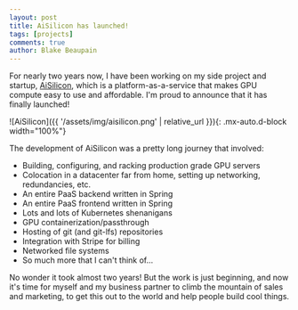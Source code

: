 ```yaml
---
layout: post
title: AiSilicon has launched!
tags: [projects]
comments: true
author: Blake Beaupain
---
```


For nearly two years now, I have been working on my side project and startup, [AiSilicon](https://aisilicon.com), which is a platform-as-a-service that makes GPU compute easy to use and affordable. I'm proud to announce that it has finally launched!

![AiSilicon]({{ '/assets/img/aisilicon.png' | relative_url }}){: .mx-auto.d-block width="100%"}

The development of AiSilicon was a pretty long journey that involved:

* Building, configuring, and racking production grade GPU servers
* Colocation in a datacenter far from home, setting up networking, redundancies, etc.
* An entire PaaS backend written in Spring
* An entire PaaS frontend written in Spring
* Lots and lots of Kubernetes shenanigans
* GPU containerization/passthrough
* Hosting of git (and git-lfs) repositories
* Integration with Stripe for billing
* Networked file systems
* So much more that I can't think of...

No wonder it took almost two years! But the work is just beginning, and now it's time for myself and my business partner to climb the mountain of sales and marketing, to get this out to the world and help people build cool things.